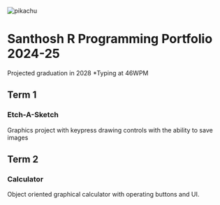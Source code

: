 ![pikachu](https://static.vecteezy.com/system/resources/previews/024/804/557/non_2x/pikachu-art-or-illustration-on-pickachu-free-vector.jpg)

# Santhosh R Programming Portfolio 2024-25
Projected graduation in 2028
*Typing at 46WPM
## Term 1
### Etch-A-Sketch
Graphics project with keypress drawing controls with the ability to save images
![]()
[]()

## Term 2
### Calculator
Object oriented graphical calculator with operating buttons and UI.
